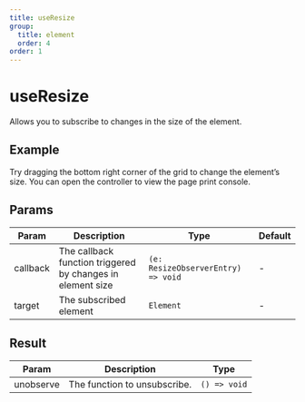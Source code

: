 ```yaml
---
title: useResize
group:
  title: element
  order: 4
order: 1
---
```


# useResize

Allows you to subscribe to changes in the size of the element.

## Example

Try dragging the bottom right corner of the grid to change the element’s size. You can open the controller to view the page print console.

<code src="./demo/index.tsx"></code>

## Params

| Param    | Description                                                | Type                               | Default |
| -------- | ---------------------------------------------------------- | ---------------------------------- | ------- |
| callback | The callback function triggered by changes in element size | `(e: ResizeObserverEntry) => void` | -       |
| target   | The subscribed element                                     | `Element`                          | -       |

## Result

| Param     | Description                  | Type         |
| --------- | ---------------------------- | ------------ |
| unobserve | The function to unsubscribe. | `() => void` |
